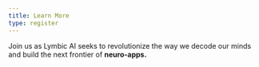 ```yaml
---
title: Learn More
type: register
---
```


Join us as Lymbic AI seeks to revolutionize the way we decode our minds and build the next frontier of **neuro-apps.**